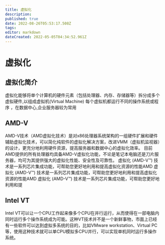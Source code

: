 ```yaml
---
title: 虚拟化
description: 
published: true
date: 2022-08-26T05:53:17.508Z
tags: 
editor: markdown
dateCreated: 2022-05-05T04:34:52.961Z
---
```


# 虚拟化
## 虚拟化简介
虚拟化能够将单个计算机的硬件元素（包括处理器、内存、存储器等）拆分成多个虚拟硬件,以组成虚拟机(Virtual Machine) 每个虚拟机都运行不同的操作系统或程序 ，在数据中心,企业服务器较为常用


## AMD-V
AMD-V技术（AMD虚拟化技术）是对x86处理器系统架构的一组硬件扩展和硬件辅助虚拟化技术，可以简化纯软件的虚拟化解决方案，改进VMM（虚拟机监视器）的设计，更充分地利用硬件资源，提高服务器和数据中心的虚拟化效率。
目前AMD提供的所有处理器均具备AMD-V虚拟化功能，不论是笔记本电脑还是刀片服务器，均可为其提供强大的虚拟化性能、安全性及可靠性。 虚拟化 (AMD-V™) 技术是一系列芯片集成功能，可帮助您更好地利用和提高虚拟化资源的性能AMD 虚拟化 (AMD-V™) 技术是一系列芯片集成功能，可帮助您更好地利用和提高虚拟化资源的性能AMD 虚拟化 (AMD-V™) 技术是一系列芯片集成功能，可帮助您更好地利用和提
## Intel VT
Intel VT可以让一个CPU工作起来像多个CPU在并行运行，从而使得在一部电脑内同时运行多个操作系统成为可能。这种VT技术并不是一个新鲜事物，市面上已经有一些软件可以达到虚拟多系统的目的，比如VMware workstation、Virtual PC等，使用这种技术就可以单CPU模拟多CPU并行，可以实现单机同时运行多操作系统。